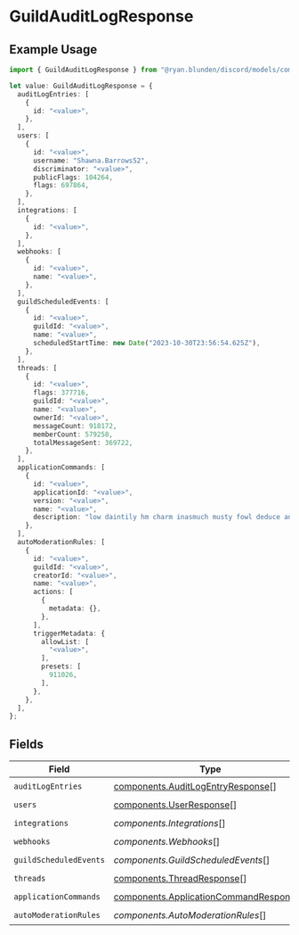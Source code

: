 # GuildAuditLogResponse

## Example Usage

```typescript
import { GuildAuditLogResponse } from "@ryan.blunden/discord/models/components";

let value: GuildAuditLogResponse = {
  auditLogEntries: [
    {
      id: "<value>",
    },
  ],
  users: [
    {
      id: "<value>",
      username: "Shawna.Barrows52",
      discriminator: "<value>",
      publicFlags: 104264,
      flags: 697864,
    },
  ],
  integrations: [
    {
      id: "<value>",
    },
  ],
  webhooks: [
    {
      id: "<value>",
      name: "<value>",
    },
  ],
  guildScheduledEvents: [
    {
      id: "<value>",
      guildId: "<value>",
      name: "<value>",
      scheduledStartTime: new Date("2023-10-30T23:56:54.625Z"),
    },
  ],
  threads: [
    {
      id: "<value>",
      flags: 377716,
      guildId: "<value>",
      name: "<value>",
      ownerId: "<value>",
      messageCount: 918172,
      memberCount: 579258,
      totalMessageSent: 369722,
    },
  ],
  applicationCommands: [
    {
      id: "<value>",
      applicationId: "<value>",
      version: "<value>",
      name: "<value>",
      description: "low daintily hm charm inasmuch musty fowl deduce anenst",
    },
  ],
  autoModerationRules: [
    {
      id: "<value>",
      guildId: "<value>",
      creatorId: "<value>",
      name: "<value>",
      actions: [
        {
          metadata: {},
        },
      ],
      triggerMetadata: {
        allowList: [
          "<value>",
        ],
        presets: [
          911026,
        ],
      },
    },
  ],
};
```

## Fields

| Field                                                                                            | Type                                                                                             | Required                                                                                         | Description                                                                                      |
| ------------------------------------------------------------------------------------------------ | ------------------------------------------------------------------------------------------------ | ------------------------------------------------------------------------------------------------ | ------------------------------------------------------------------------------------------------ |
| `auditLogEntries`                                                                                | [components.AuditLogEntryResponse](../../models/components/auditlogentryresponse.md)[]           | :heavy_check_mark:                                                                               | N/A                                                                                              |
| `users`                                                                                          | [components.UserResponse](../../models/components/userresponse.md)[]                             | :heavy_check_mark:                                                                               | N/A                                                                                              |
| `integrations`                                                                                   | *components.Integrations*[]                                                                      | :heavy_check_mark:                                                                               | N/A                                                                                              |
| `webhooks`                                                                                       | *components.Webhooks*[]                                                                          | :heavy_check_mark:                                                                               | N/A                                                                                              |
| `guildScheduledEvents`                                                                           | *components.GuildScheduledEvents*[]                                                              | :heavy_check_mark:                                                                               | N/A                                                                                              |
| `threads`                                                                                        | [components.ThreadResponse](../../models/components/threadresponse.md)[]                         | :heavy_check_mark:                                                                               | N/A                                                                                              |
| `applicationCommands`                                                                            | [components.ApplicationCommandResponse](../../models/components/applicationcommandresponse.md)[] | :heavy_check_mark:                                                                               | N/A                                                                                              |
| `autoModerationRules`                                                                            | *components.AutoModerationRules*[]                                                               | :heavy_check_mark:                                                                               | N/A                                                                                              |